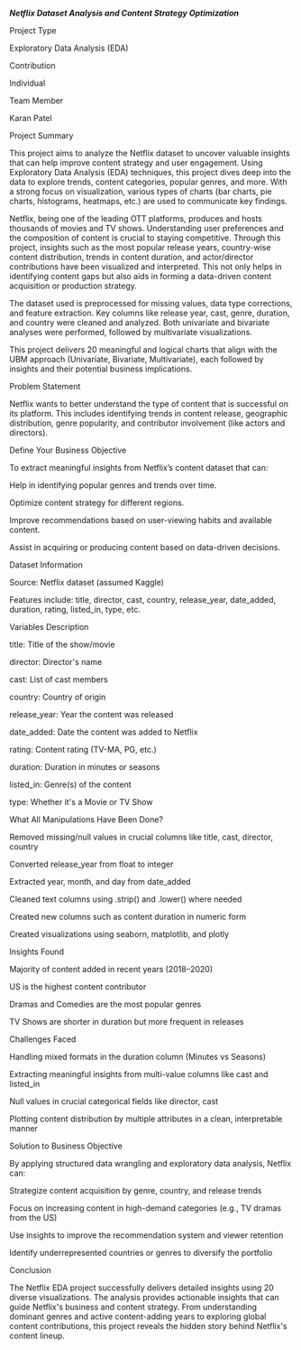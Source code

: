 ***Netflix Dataset Analysis and Content Strategy Optimization***

Project Type

Exploratory Data Analysis (EDA)

Contribution

Individual

Team Member

Karan Patel

Project Summary

This project aims to analyze the Netflix dataset to uncover valuable insights that can help improve content strategy and user engagement. Using Exploratory Data Analysis (EDA) techniques, this project dives deep into the data to explore trends, content categories, popular genres, and more. With a strong focus on visualization, various types of charts (bar charts, pie charts, histograms, heatmaps, etc.) are used to communicate key findings.

Netflix, being one of the leading OTT platforms, produces and hosts thousands of movies and TV shows. Understanding user preferences and the composition of content is crucial to staying competitive. Through this project, insights such as the most popular release years, country-wise content distribution, trends in content duration, and actor/director contributions have been visualized and interpreted. This not only helps in identifying content gaps but also aids in forming a data-driven content acquisition or production strategy.

The dataset used is preprocessed for missing values, data type corrections, and feature extraction. Key columns like release year, cast, genre, duration, and country were cleaned and analyzed. Both univariate and bivariate analyses were performed, followed by multivariate visualizations.

This project delivers 20 meaningful and logical charts that align with the UBM approach (Univariate, Bivariate, Multivariate), each followed by insights and their potential business implications.

Problem Statement

Netflix wants to better understand the type of content that is successful on its platform. This includes identifying trends in content release, geographic distribution, genre popularity, and contributor involvement (like actors and directors).

Define Your Business Objective

To extract meaningful insights from Netflix’s content dataset that can:

Help in identifying popular genres and trends over time.

Optimize content strategy for different regions.

Improve recommendations based on user-viewing habits and available content.

Assist in acquiring or producing content based on data-driven decisions.

Dataset Information

Source: Netflix dataset (assumed Kaggle)

Features include: title, director, cast, country, release_year, date_added, duration, rating, listed_in, type, etc.

Variables Description

title: Title of the show/movie

director: Director's name

cast: List of cast members

country: Country of origin

release_year: Year the content was released

date_added: Date the content was added to Netflix

rating: Content rating (TV-MA, PG, etc.)

duration: Duration in minutes or seasons

listed_in: Genre(s) of the content

type: Whether it's a Movie or TV Show

What All Manipulations Have Been Done?

Removed missing/null values in crucial columns like title, cast, director, country

Converted release_year from float to integer

Extracted year, month, and day from date_added

Cleaned text columns using .strip() and .lower() where needed

Created new columns such as content duration in numeric form

Created visualizations using seaborn, matplotlib, and plotly

Insights Found

Majority of content added in recent years (2018–2020)

US is the highest content contributor

Dramas and Comedies are the most popular genres

TV Shows are shorter in duration but more frequent in releases

Challenges Faced

Handling mixed formats in the duration column (Minutes vs Seasons)

Extracting meaningful insights from multi-value columns like cast and listed_in

Null values in crucial categorical fields like director, cast

Plotting content distribution by multiple attributes in a clean, interpretable manner

Solution to Business Objective

By applying structured data wrangling and exploratory data analysis, Netflix can:

Strategize content acquisition by genre, country, and release trends

Focus on increasing content in high-demand categories (e.g., TV dramas from the US)

Use insights to improve the recommendation system and viewer retention

Identify underrepresented countries or genres to diversify the portfolio

Conclusion

The Netflix EDA project successfully delivers detailed insights using 20 diverse visualizations. The analysis provides actionable insights that can guide Netflix's business and content strategy. From understanding dominant genres and active content-adding years to exploring global content contributions, this project reveals the hidden story behind Netflix's content lineup.
